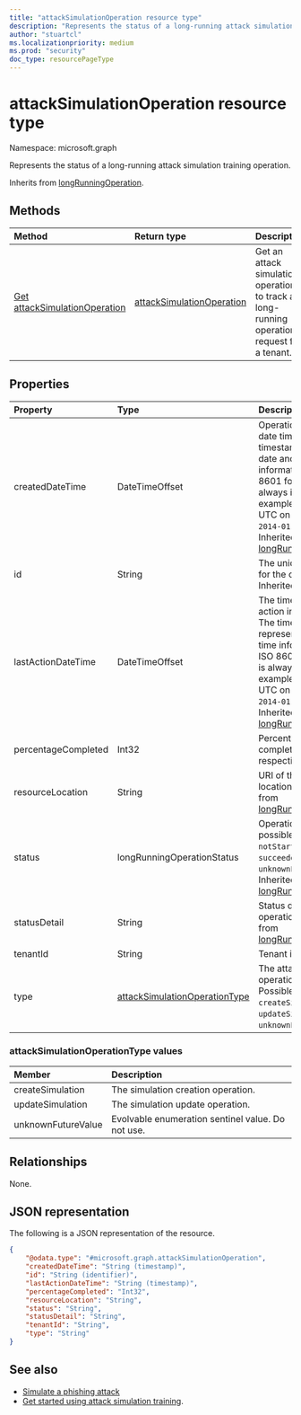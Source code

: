 ```yaml
---
title: "attackSimulationOperation resource type"
description: "Represents the status of a long-running attack simulation training operation."
author: "stuartcl"
ms.localizationpriority: medium
ms.prod: "security"
doc_type: resourcePageType
---
```


# attackSimulationOperation resource type

Namespace: microsoft.graph

Represents the status of a long-running attack simulation training operation.

Inherits from [longRunningOperation](../resources/longrunningoperation.md).

## Methods

|Method|Return type|Description|
|:---|:---|:---|
|[Get attackSimulationOperation](../api/attacksimulationoperation-get.md)|[attackSimulationOperation](../resources/attacksimulationoperation.md)|Get an attack simulation operation to track a long-running operation request for a tenant.|

## Properties

|Property|Type|Description|
|:---|:---|:---|
|createdDateTime|DateTimeOffset|Operation created date time. The timestamp represents date and time information using ISO 8601 format and is always in UTC. For example, midnight UTC on Jan 1, 2014 is `2014-01-01T00:00:00Z`. Inherited from [longRunningOperation](../resources/longrunningoperation.md).|
|id|String|The unique identifier for the operation. Inherited from [entity](../resources/entity.md).|
|lastActionDateTime|DateTimeOffset|The time of the last action in the operation. The timestamp type represents date and time information using ISO 8601 format and is always in UTC. For example, midnight UTC on Jan 1, 2014 is `2014-01-01T00:00:00Z`. Inherited from [longRunningOperation](../resources/longrunningoperation.md).|
|percentageCompleted|Int32| Percentage of completion of the respective operation.|
|resourceLocation|String|URI of the resource location. Inherited from [longRunningOperation](../resources/longrunningoperation.md).|
|status|longRunningOperationStatus|Operation status. The possible values are: `notStarted`, `running`, `succeeded`, `failed`, `unknownFutureValue`. Inherited from [longRunningOperation](../resources/longrunningoperation.md).|
|statusDetail|String|Status detail of the operation. Inherited from [longRunningOperation](../resources/longrunningoperation.md).|
|tenantId|String|Tenant identifier.|
|type|[attackSimulationOperationType](#attacksimulationoperationtype-values)|The attack simulation operation type. Possible values are: `createSimulation`, `updateSimulation`, `unknownFutureValue`.|

### attackSimulationOperationType values

|Member|Description |
|:---|:---|
|createSimulation| The simulation creation operation. |
|updateSimulation| The simulation update operation. |
|unknownFutureValue| Evolvable enumeration sentinel value. Do not use. |

## Relationships

None.

## JSON representation

The following is a JSON representation of the resource.
<!-- {
  "blockType": "resource",
  "keyProperty": "id",
  "@odata.type": "microsoft.graph.attackSimulationOperation",
  "baseType": "microsoft.graph.longRunningOperation",
  "openType": false
}
-->
``` json
{
    "@odata.type": "#microsoft.graph.attackSimulationOperation",
    "createdDateTime": "String (timestamp)",
    "id": "String (identifier)",
    "lastActionDateTime": "String (timestamp)",
    "percentageCompleted": "Int32",
    "resourceLocation": "String",
    "status": "String",
    "statusDetail": "String",
    "tenantId": "String",
    "type": "String"
}
```

## See also

- [Simulate a phishing attack](/microsoft-365/security/office-365-security/attack-simulation-training?view=o365-worldwide&preserve-view=true)
- [Get started using attack simulation training](/microsoft-365/security/office-365-security/attack-simulation-training-get-started?view=o365-worldwide&preserve-view=true#simulations).

